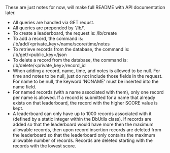 These are just notes for now, will make full README with API documentation later.

- All queries are handled via GET requst.
- All queries are prepended by '/lb/'.
- To create a leaderboard, the request is: /lb/create
- To add a record, the command is: /lb/add/<private_key>/name/score/time/notes
- To retrieve records from the database, the command is: /lb/get/<public_key>/json
- To delete a record from the database, the command is: /lb/delete/<private_key>/record_id
- When adding a record, name, time, and notes is allowed to be null.  For time and notes to be null, just do not include those fields in the request.  For name to be null, the keyword 'NONAME' must be inserted into the name field.
- For named records (with a name associated with them), only one record per name is allowed.  If a record is submitted for a name that already exists on that leaderboard, the record with the higher SCORE value is kept.
- A leaderboard can only have up to 1000 records associated with it (defined by a static integer within the DbUtils class).  If records are added so that the leaderboard would have more then the maximum allowable records, then upon record insertion records are deleted from the leaderboard so that the leaderboard only contains the maximum allowable number of records.  Records are deleted starting with the records with the lowest score.
